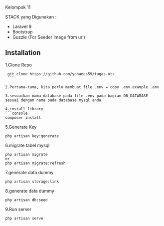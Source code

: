 Kelompok 11

STACK yang Digunakan :

- Laravel 9
- Bootstrap
- Guzzle (For Seeder image from url)


## Installation
1.Clone Repo
   ```console
    git clone https://github.com/yohanes59/tugas-uts
    ```

2.Pertama-tama, kita perlu membuat file .env = copy .env.example .env
   
3.sesuaikan nama database pada file .env pada bagian DB_DATABASE sesuai dengan nama pada database mysql anda

4.install library 
 ```console
  composer install
   ```
5.Generate Key 
   ```console
   php artisan key:generate
   ```
6.migrate tabel mysql 
   ```console
   php artisan migrate
   or
   php artisan migrate:refresh
   ```
7.generate data dummy 
   ```console
   php artisan storage:link
   ```
8.generate data dummy 
   ```console
   php artisan db:seed
   ```
9.Run server
   ```console
   php artisan serve
   ```
